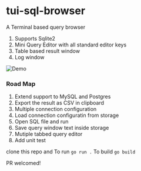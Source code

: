 # tui-sql-browser
A Terminal based query browser

1. Supports Sqlite2
2. Mini Query Editor with all standard editor keys
3. Table based result window
4. Log window

![Demo](https://github.com/vjega/tui-sql-browser/img/yaktocat.png)

### Road Map

1. Extend support to MySQL and Postgres
2. Export the result as CSV in clipboard
3. Multiple connection configuration
4. Load connection configuratin from storage
5. Open SQL file and run
6. Save query window text inside storage
7. Mutiple tabbed query editor
8. Add unit test

clone this repo and
To run `go run .`
To build `go build`

PR welcomed!
